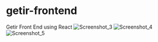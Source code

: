 # getir-frontend
Getir Front End using React
![Screenshot_3](https://user-images.githubusercontent.com/72949662/157774063-2627100e-515c-4efb-b3ee-1c85232ff02b.jpg)
![Screenshot_4](https://user-images.githubusercontent.com/72949662/157774065-c50814f0-43af-404a-ae82-013b70196356.jpg)
![Screenshot_5](https://user-images.githubusercontent.com/72949662/157774056-d2aaa279-229e-4812-8ad4-267b03edc67b.jpg)
